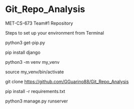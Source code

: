 # Git_Repo_Analysis
MET-CS-673 Team#1 Repository

Steps to set up your environment from Terminal

  python3 get-pip.py

  pip install django

  python3 -m venv my_venv

  source my_venv/bin/activate

  git clone https://github.com/GGuarino88/Git_Repo_Analysis

  pip install -r requirements.txt

  python3 manage.py runserver
